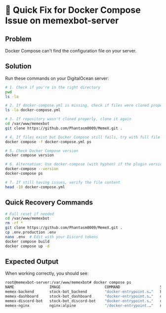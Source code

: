 # 🔧 Quick Fix for Docker Compose Issue on memexbot-server

## Problem
Docker Compose can't find the configuration file on your server.

## Solution
Run these commands on your DigitalOcean server:

```bash
# 1. Check if you're in the right directory
pwd
ls -la

# 2. If docker-compose.yml is missing, check if files were cloned properly
ls -la docker-compose.yml

# 3. If repository wasn't cloned properly, clone it again
cd /var/www/memexbot
git clone https://github.com/Phantasm0009/MemeX.git .

# 4. If files exist but Docker Compose still fails, try with full file path
docker compose -f docker-compose.yml ps

# 5. Check Docker Compose version
docker compose version

# 6. Alternative: Use docker-compose (with hyphen) if the plugin version doesn't work
docker-compose --version
docker-compose ps

# 7. If still having issues, verify the file content
head -10 docker-compose.yml
```

## Quick Recovery Commands

```bash
# Full reset if needed
cd /var/www/memexbot
rm -rf *
git clone https://github.com/Phantasm0009/MemeX.git .
cp .env.production .env
nano .env  # Edit with your Discord tokens
docker compose build
docker compose up -d
```

## Expected Output
When working correctly, you should see:
```bash
root@memexbot-server:/var/www/memexbot# docker compose ps
NAME                IMAGE                    COMMAND                  SERVICE        CREATED          STATUS          PORTS
memex-backend       stock-bot_backend        "docker-entrypoint.s…"   backend        2 minutes ago    Up 2 minutes    0.0.0.0:3001->3001/tcp
memex-dashboard     stock-bot_dashboard      "docker-entrypoint.s…"   dashboard      2 minutes ago    Up 2 minutes    0.0.0.0:3002->3002/tcp
memex-discord-bot   stock-bot_discord-bot    "docker-entrypoint.s…"   discord-bot    2 minutes ago    Up 2 minutes    
memex-nginx         nginx:alpine             "/docker-entrypoint.…"   nginx          2 minutes ago    Up 2 minutes    0.0.0.0:80->80/tcp, 0.0.0.0:443->443/tcp
```
